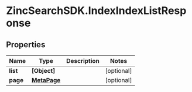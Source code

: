 # ZincSearchSDK.IndexIndexListResponse

## Properties

Name | Type | Description | Notes
------------ | ------------- | ------------- | -------------
**list** | **[Object]** |  | [optional] 
**page** | [**MetaPage**](MetaPage.md) |  | [optional] 


